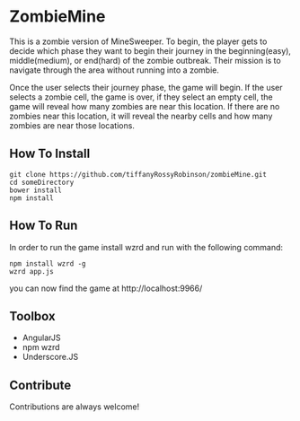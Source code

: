 # ZombieMine

This is a zombie version of MineSweeper. To begin, the player gets to decide which phase they want to begin their journey in the beginning(easy), middle(medium), or end(hard) of the zombie outbreak. Their mission is to navigate through the area without running into a zombie. 

Once the user selects their journey phase, the game will begin. If the user selects a zombie cell, the game is over, if they select an empty cell, the game will reveal how many zombies are near this location. If there are no zombies near this location, it will reveal the nearby cells and how many zombies are near those locations. 

## How To Install

```
git clone https://github.com/tiffanyRossyRobinson/zombieMine.git
cd someDirectory 
bower install 
npm install
```

## How To Run 

In order to run the game install wzrd and run with the following command: 

```
npm install wzrd -g
wzrd app.js
```

you can now find the game at http://localhost:9966/

## Toolbox

- AngularJS
- npm wzrd
- Underscore.JS 

## Contribute 

Contributions are always welcome! 

